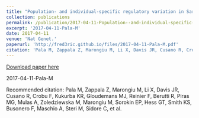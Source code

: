 ```yaml
---
title: "Population- and individual-specific regulatory variation in Sardinia."
collection: publications
permalink: /publication/2017-04-11-Population--and-individual-specific-regulatory-variation-in-Sardinia.
excerpt: '2017-04-11-Pala-M'
date: 2017-04-11
venue: 'Nat Genet.'
paperurl: 'http://fred3ric.github.io/files/2017-04-11-Pala-M.pdf'
citation: 'Pala M, Zappala Z, Marongiu M, Li X, Davis JR, Cusano R, Crobu F, Kukurba KR, Gloudemans MJ, Reinier F, Berutti R, Piras MG, Mulas A, Zoledziewska M, Marongiu M, Sorokin EP, Hess GT, Smith KS, Busonero F, Maschio A, Steri M, Sidore C, et al.'
---
```


<a href='http://fred3ric.github.io/files/2017-04-11-Pala-M.pdf'>Download paper here</a>

2017-04-11-Pala-M

Recommended citation: Pala M, Zappala Z, Marongiu M, Li X, Davis JR, Cusano R, Crobu F, Kukurba KR, Gloudemans MJ, Reinier F, Berutti R, Piras MG, Mulas A, Zoledziewska M, Marongiu M, Sorokin EP, Hess GT, Smith KS, Busonero F, Maschio A, Steri M, Sidore C, et al.